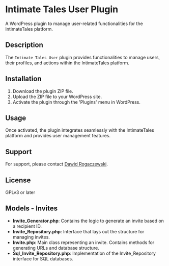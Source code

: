 
# Intimate Tales User Plugin

A WordPress plugin to manage user-related functionalities for the IntimateTales platform.

## Description

The `Intimate Tales User` plugin provides functionalities to manage users, their profiles, and actions within the IntimateTales platform.

## Installation

1. Download the plugin ZIP file.
2. Upload the ZIP file to your WordPress site.
3. Activate the plugin through the 'Plugins' menu in WordPress.

## Usage

Once activated, the plugin integrates seamlessly with the IntimateTales platform and provides user management features.

## Support

For support, please contact [Dawid Rogaczewski](https://www.intimate-tales.de).

## License

GPLv3 or later

## Models - Invites

- **Invite_Generator.php**: Contains the logic to generate an invite based on a recipient ID.
- **Invite_Repository.php**: Interface that lays out the structure for managing invites.
- **Invite.php**: Main class representing an invite. Contains methods for generating URLs and database structure.
- **Sql_Invite_Repository.php**: Implementation of the Invite_Repository interface for SQL databases.
